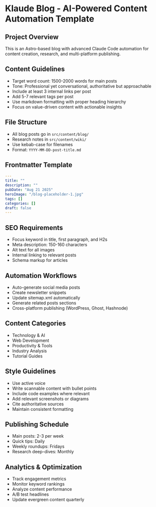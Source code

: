 # Klaude Blog - AI-Powered Content Automation Template

## Project Overview
This is an Astro-based blog with advanced Claude Code automation for content creation, research, and multi-platform publishing.

## Content Guidelines
- Target word count: 1500-2000 words for main posts
- Tone: Professional yet conversational, authoritative but approachable
- Include at least 3 internal links per post
- Add 5-7 relevant tags per post
- Use markdown formatting with proper heading hierarchy
- Focus on value-driven content with actionable insights

## File Structure
- All blog posts go in `src/content/blog/`
- Research notes in `src/content/wiki/`
- Use kebab-case for filenames
- Format: `YYYY-MM-DD-post-title.md`

## Frontmatter Template
```yaml
---
title: ""
description: ""
pubDate: "Aug 21 2025"
heroImage: "/blog-placeholder-1.jpg"
tags: []
categories: []
draft: false
---
```

## SEO Requirements
- Focus keyword in title, first paragraph, and H2s
- Meta description: 150-160 characters
- Alt text for all images
- Internal linking to relevant posts
- Schema markup for articles

## Automation Workflows
- Auto-generate social media posts
- Create newsletter snippets
- Update sitemap.xml automatically
- Generate related posts sections
- Cross-platform publishing (WordPress, Ghost, Hashnode)

## Content Categories
- Technology & AI
- Web Development
- Productivity & Tools
- Industry Analysis
- Tutorial Guides

## Style Guidelines
- Use active voice
- Write scannable content with bullet points
- Include code examples where relevant
- Add relevant screenshots or diagrams
- Cite authoritative sources
- Maintain consistent formatting

## Publishing Schedule
- Main posts: 2-3 per week
- Quick tips: Daily
- Weekly roundups: Fridays
- Research deep-dives: Monthly

## Analytics & Optimization
- Track engagement metrics
- Monitor keyword rankings
- Analyze content performance
- A/B test headlines
- Update evergreen content quarterly